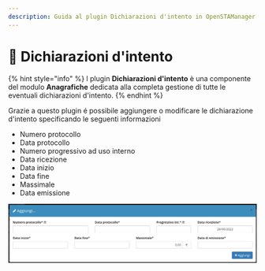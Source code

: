 ```yaml
---
description: Guida al plugin Dichiarazioni d'intento in OpenSTAManager
---
```


# 🤵 Dichiarazioni d'intento

{% hint style="info" %}
l plugin **Dichiarazioni d'intento** è una componente del modulo **Anagrafiche** dedicata alla completa gestione di tutte le eventuali dichiarazioni d'intento.
{% endhint %}

Grazie a questo plugin é possibile aggiungere o modificare le dichiarazione d'intento specificando le seguenti informazioni

* Numero protocollo
* Data protocollo
* Numero progressivo ad uso interno
* Data ricezione
* Data inizio
* Data fine
* Massimale
* Data emissione

![](<../../../.gitbook/assets/image (64) (1) (1).png>)
